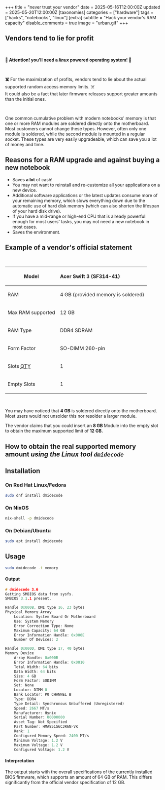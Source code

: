 +++
title = "never trust your vendor"
date = 2025-05-16T12:00:00Z
updated =  2025-05-20T12:00:00Z
[taxonomies]
categories = ["hardware"]
tags = ["hacks", "notebooks", "linux"]
[extra]
subtitle = "Hack your vendor's RAM capacity"
disable_comments = true
image = "urban.gif"
+++

## Vendors tend to lie for profit

<br>

<p class="notice_warning"><strong>🐧 Attention! you'll need a <em>linux</em> powered operating system! 🐧</strong></p>

<br>
<p class="notice_danger"><strong>☠️</strong> For the maximization of profits, vendors tend to lie about the actual supported random access memory limits. ☠️ <br>It could also be a fact that later firmware releases support greater amounts than the initial ones. </p>

<br>

One common cumulative problem with modern notebooks' memory is that one or more RAM modules are soldered directly onto the motherboard. Most customers cannot change these types. However, often only one module is soldered, while the second module is mounted in a regular socket. These types are very easily upgradeable, which can save you a lot of money and time.

## Reasons for a RAM upgrade and against buying a new notebook
- Saves **a lot** of cash!
- You may not want to reinstall and re-customize all your applications on a new device.
- Additional software applications or the latest updates consume more of your remaining memory, which slows everything down due to the automatic use of hard disk memory (which can also shorten the lifespan of your hard disk drive).
- If you have a mid-range or high-end CPU that is already powerful enough for most users' tasks, you may not need a new notebook in most cases.
- Saves the environment.

## Example of a vendor's official statement
<br>

| Model                                   | <p align="left">Acer Swift 3 (SF314-41)</p>            |
| --------------------------------------- | :----------------------------------------------------- |
| RAM                                     | <p align="left">4 GB (provided memory is soldered)</p> |
| Max RAM supported                       | <p align="left">12 GB</p>                              |
| RAM Type                                | <p align="left">DDR4 SDRAM</p>                         |
| Form Factor                             | <p align="left">SO-DIMM 260-pin</p>                    |
| Slots <abbr title="Quantity">QTY</abbr> | <p align="left">1</p>                                  |
| Empty Slots                             | <p align="left">1</p>                                  |


<br>

You may have noticed that **4 GB** is soldered directly onto the motherboard. Most users would not unsolder this nor resolder a larger module.

<p class="notice_warning">The vendor claims that you could insert an <strong>8 GB </strong>Module into the empty slot to obtain the maximum supported limit of <strong>12 GB.</strong></p>

## How to obtain the real supported memory amount _using the Linux tool `dmidecode`_

## Installation 

### On Red Hat Linux/Fedora
```bash
sudo dnf install dmidecode
```
### On NixOS
```bash
nix-shell -p dmidecode
```
### On Debian/Ubuntu
```bash
sudo apt install dmidecode
```
## Usage
```bash
sudo dmidecode -t memory
```
#### Output
```c
# dmidecode 3.6
Getting SMBIOS data from sysfs.
SMBIOS 3.1.1 present.

Handle 0x000B, DMI type 16, 23 bytes
Physical Memory Array
	Location: System Board Or Motherboard
	Use: System Memory
	Error Correction Type: None
	Maximum Capacity: 64 GB
	Error Information Handle: 0x000E
	Number Of Devices: 2

Handle 0x000D, DMI type 17, 40 bytes
Memory Device
	Array Handle: 0x000B
	Error Information Handle: 0x0010
	Total Width: 64 bits
	Data Width: 64 bits
	Size: 4 GB
	Form Factor: SODIMM
	Set: None
	Locator: DIMM 0
	Bank Locator: P0 CHANNEL B
	Type: DDR4
	Type Detail: Synchronous Unbuffered (Unregistered)
	Speed: 2667 MT/s
	Manufacturer: Hynix
	Serial Number: 00000000
	Asset Tag: Not Specified
	Part Number: HMA851S6CJR6N-VK    
	Rank: 1
	Configured Memory Speed: 2400 MT/s
	Minimum Voltage: 1.2 V
	Maximum Voltage: 1.2 V
	Configured Voltage: 1.2 V
```

#### Interpretation
The output starts with the overall specifications of the currently installed BIOS firmware, which supports an amount of 64 GB of RAM. This differs significantly from the official vendor specification of 12 GB.

